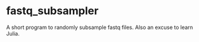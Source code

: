 # fastq_subsampler

A short program to randomly subsample fastq files. Also an excuse to learn Julia.
